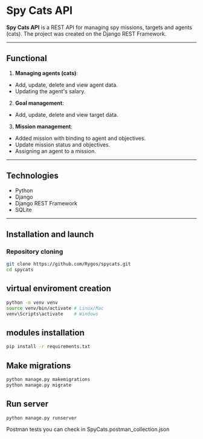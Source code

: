 # Spy Cats API

**Spy Cats API** is a REST API for managing spy missions, targets and agents (cats). The project was created on the Django REST Framework.

---

##  Functional

1. **Managing agents (cats)**:
 - Add, update, delete and view agent data.
 - Updating the agent's salary.

2. **Goal management**:
 - Add, update, delete and view target data.

3. **Mission management**:
 - Added mission with binding to agent and objectives.
 - Update mission status and objectives.
 - Assigning an agent to a mission.

---

## Technologies

- Python 
- Django 
- Django REST Framework
- SQLite

---

## Installation and launch

### **Repository cloning**
```bash
git clone https://github.com/Rygos/spycats.git
cd spycats
```

## virtual enviroment creation
```bash
python -m venv venv
source venv/bin/activate # Linux/Mac
venv\Scripts\activate    # Windows
```

## modules installation 
```bash
pip install -r requirements.txt
```

## Make migrations 
```bash
python manage.py makemigrations
python manage.py migrate
```

## Run server
```bash
python manage.py runserver
```

Postman tests you can check in SpyCats.postman_collection.json
